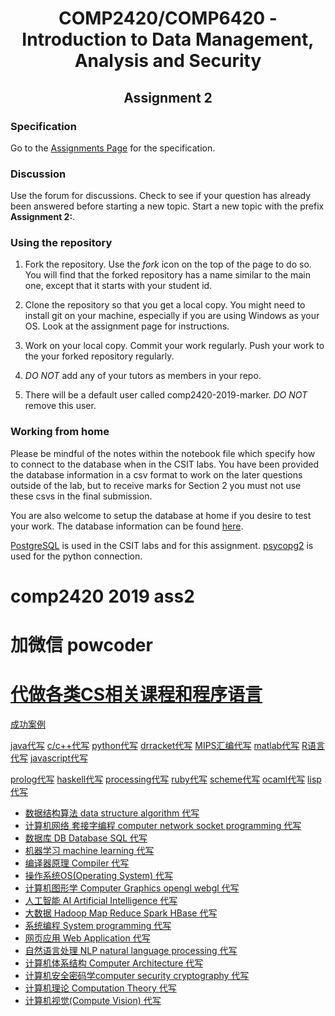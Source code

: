 <h1 align='center'> COMP2420/COMP6420 - Introduction to Data Management, Analysis and Security</h1>

<h2 align='center'> Assignment 2</h2>

### Specification

Go to the [Assignments
Page](https://cs.anu.edu.au/courses/comp2420/assessment/assignments/)
for the specification.

### Discussion

Use the forum for discussions.  Check to see if your question has already been
answered before starting a new topic.  Start a new topic with the prefix
**Assignment 2:**.


### Using the repository

  1. Fork the repository. Use the *fork* icon on the top of the page
     to do so. You will find that the forked repository has a name similar to
     the main one, except that it starts with your student id.

  2. Clone the repository so that you get a local copy.  You might need to
     install git on your machine, especially if you are using Windows as your
     OS. Look at the assignment page for instructions.

  3. Work on your local copy.  Commit your work regularly.  Push your work
     to the your forked repository regularly.

  4. *DO NOT* add any of your tutors as members in your repo.

  5. There will be a default user called comp2420-2019-marker.  *DO NOT* remove this user. 

### Working from home

Please be mindful of the notes within the notebook file which specify how to
connect to the database when in the CSIT labs. You have been provided the database
information in a csv format to work on the later questions outside of the lab,
but to receive marks for Section 2 you must not use these csvs in the final
submission.

You are also welcome to setup the database at home if you desire to test your work. The database information can be found [here](http://www.postgresqltutorial.com/postgresql-sample-database/).


[PostgreSQL](https://www.postgresql.org/download/) is used in the CSIT labs and for this assignment. [psycopg2](http://initd.org/psycopg/download/) is used for the python connection.
# comp2420 2019 ass2
# 加微信 powcoder

# [代做各类CS相关课程和程序语言](https://powcoder.com/)

[成功案例](https://powcoder.com/tag/成功案例/)

[java代写](https://powcoder.com/tag/java/) [c/c++代写](https://powcoder.com/tag/c/) [python代写](https://powcoder.com/tag/python/) [drracket代写](https://powcoder.com/tag/drracket/) [MIPS汇编代写](https://powcoder.com/tag/MIPS/) [matlab代写](https://powcoder.com/tag/matlab/) [R语言代写](https://powcoder.com/tag/r/) [javascript代写](https://powcoder.com/tag/javascript/)

[prolog代写](https://powcoder.com/tag/prolog/) [haskell代写](https://powcoder.com/tag/haskell/) [processing代写](https://powcoder.com/tag/processing/) [ruby代写](https://powcoder.com/tag/ruby/) [scheme代写](https://powcoder.com/tag/drracket/) [ocaml代写](https://powcoder.com/tag/ocaml/) [lisp代写](https://powcoder.com/tag/lisp/)

- [数据结构算法 data structure algorithm 代写](https://powcoder.com/category/data-structure-algorithm/)
- [计算机网络 套接字编程 computer network socket programming 代写](https://powcoder.com/category/network-socket/)
- [数据库 DB Database SQL 代写](https://powcoder.com/category/database-db-sql/)
- [机器学习 machine learning 代写](https://powcoder.com/category/machine-learning/)
- [编译器原理 Compiler 代写](https://powcoder.com/category/compiler/)
- [操作系统OS(Operating System) 代写](https://powcoder.com/category/操作系统osoperating-system/)
- [计算机图形学 Computer Graphics opengl webgl 代写](https://powcoder.com/category/computer-graphics-opengl-webgl/)
- [人工智能 AI Artificial Intelligence 代写](https://powcoder.com/category/人工智能-ai-artificial-intelligence/)
- [大数据 Hadoop Map Reduce Spark HBase 代写](https://powcoder.com/category/hadoop-map-reduce-spark-hbase/)
- [系统编程 System programming 代写](https://powcoder.com/category/sys-programming/)
- [网页应用 Web Application 代写](https://powcoder.com/category/web/)
- [自然语言处理 NLP natural language processing 代写](https://powcoder.com/category/nlp/)
- [计算机体系结构 Computer Architecture 代写](https://powcoder.com/category/computer-architecture/)
- [计算机安全密码学computer security cryptography 代写](https://powcoder.com/category/computer-security/)
- [计算机理论 Computation Theory 代写](https://powcoder.com/category/computation-theory/)
- [计算机视觉(Compute Vision) 代写](https://powcoder.com/category/计算机视觉compute-vision/)

